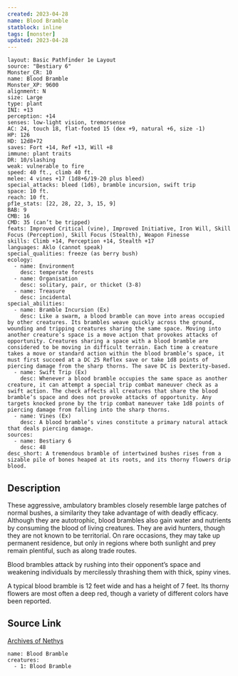 ```yaml
---
created: 2023-04-28
name: Blood Bramble
statblock: inline
tags: [monster]
updated: 2023-04-28
---
```

```statblock
layout: Basic Pathfinder 1e Layout
source: "Bestiary 6"
Monster_CR: 10
name: Blood Bramble
Monster_XP: 9600
alignment: N
size: Large
type: plant
INI: +13
perception: +14
senses: low-light vision, tremorsense
AC: 24, touch 18, flat-footed 15 (dex +9, natural +6, size -1)
HP: 126
HD: 12d8+72
saves: Fort +14, Ref +13, Will +8
immune: plant traits
DR: 10/slashing
weak: vulnerable to fire
speed: 40 ft., climb 40 ft.
melee: 4 vines +17 (1d8+6/19-20 plus bleed)
special_attacks: bleed (1d6), bramble incursion, swift trip
space: 10 ft.
reach: 10 ft.
pf1e_stats: [22, 28, 22, 3, 15, 9]
BAB: 9
CMB: 16
CMD: 35 (can’t be tripped)
feats: Improved Critical (vine), Improved Initiative, Iron Will, Skill Focus (Perception), Skill Focus (Stealth), Weapon Finesse
skills: Climb +14, Perception +14, Stealth +17
languages: Aklo (cannot speak)
special_qualities: freeze (as berry bush)
ecology:
  - name: Environment
    desc: temperate forests
  - name: Organisation
    desc: solitary, pair, or thicket (3-8)
  - name: Treasure
    desc: incidental
special_abilities:
  - name: Bramble Incursion (Ex)
    desc: Like a swarm, a blood bramble can move into areas occupied by other creatures. Its brambles weave quickly across the ground, wounding and tripping creatures sharing the same space. Moving into another creature’s space is a move action that provokes attacks of opportunity. Creatures sharing a space with a blood bramble are considered to be moving in difficult terrain. Each time a creature takes a move or standard action within the blood bramble’s space, it must first succeed at a DC 25 Reflex save or take 1d8 points of piercing damage from the sharp thorns. The save DC is Dexterity-based.
  - name: Swift Trip (Ex)
    desc: Whenever a blood bramble occupies the same space as another creature, it can attempt a special trip combat maneuver check as a swift action. The check affects all creatures that share the blood bramble’s space and does not provoke attacks of opportunity. Any targets knocked prone by the trip combat maneuver take 1d8 points of piercing damage from falling into the sharp thorns.
  - name: Vines (Ex)
    desc: A blood bramble’s vines constitute a primary natural attack that deals piercing damage.
sources:
  - name: Bestiary 6
    desc: 48
desc_short: A tremendous bramble of intertwined bushes rises from a sizable pile of bones heaped at its roots, and its thorny flowers drip blood.
```
## Description
These aggressive, ambulatory brambles closely resemble large patches of normal bushes, a similarity they take advantage of with deadly efficacy. Although they are autotrophic, blood brambles also gain water and nutrients by consuming the blood of living creatures. They are avid hunters, though they are not known to be territorial. On rare occasions, they may take up permanent residence, but only in regions where both sunlight and prey remain plentiful, such as along trade routes. 

Blood brambles attack by rushing into their opponent’s space and weakening individuals by mercilessly thrashing them with thick, spiny vines. 

A typical blood bramble is 12 feet wide and has a height of 7 feet. Its thorny flowers are most often a deep red, though a variety of different colors have been reported.
## Source Link
[Archives of Nethys](https://aonprd.com/MonsterDisplay.aspx?ItemName=Blood%20Bramble)
```encounter-table
name: Blood Bramble
creatures:
  - 1: Blood Bramble
```
